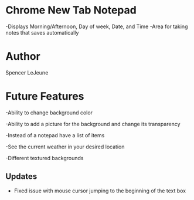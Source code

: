 # Chrome New Tab Notepad
-Displays Morning/Afternoon, Day of week, Date, and Time
-Area for taking notes that saves automatically

# Author
Spencer LeJeune

# Future Features
-Ability to change background color

-Ability to add a picture for the background and change its transparency

-Instead of a notepad have a list of items

-See the current weather in your desired location

-Different textured backgrounds

## Updates
- Fixed issue with mouse cursor jumping to the beginning of the text box